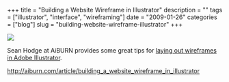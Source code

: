 +++
title = "Building a Website Wireframe in Illustrator"
description = ""
tags = ["illustrator", "interface", "wireframing"]
date = "2009-01-26"
categories = ["blog"]
slug = "building-website-wireframe-illustrator"
+++



  <div class="notebook-screenshot"><a href="http://aiburn.com/article/building_a_website_wireframe_in_illustrator"><img src="//konigi.com/media/bluga/wt497db8527183c.jpg"/></a></div><p>Sean Hodge at AiBURN provides some great tips for <a href="http://aiburn.com/article/building_a_website_wireframe_in_illustrator">laying out wireframes in Adobe Illustrator</a>.</p>
    
  <a href="http://aiburn.com/article/building_a_website_wireframe_in_illustrator">http://aiburn.com/article/building_a_website_wireframe_in_illustrator</a>
